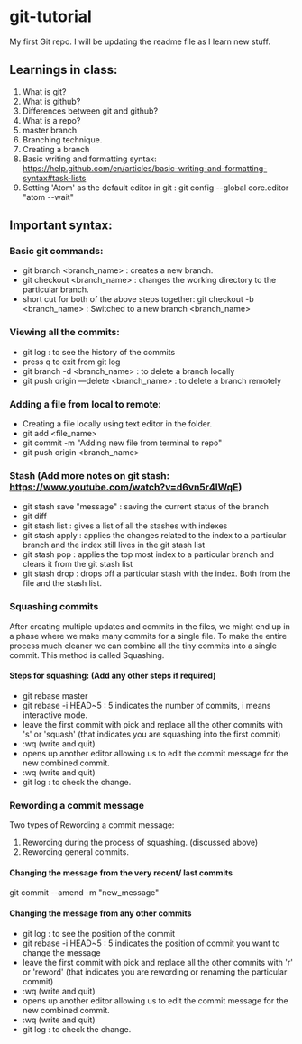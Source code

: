 # git-tutorial
My first Git repo. I will be updating the readme file as I learn new stuff.

## Learnings in class:
1. What is git?
2. What is github?
3. Differences between git and github?
4. What is a repo?
5. master branch
6. Branching technique.
7. Creating a branch
8. Basic writing and formatting syntax: https://help.github.com/en/articles/basic-writing-and-formatting-syntax#task-lists
9. Setting 'Atom' as the default editor in git : git config --global core.editor "atom --wait"


## Important syntax:

### Basic git commands:
- git branch <branch_name> : creates a new branch.
- git checkout <branch_name> : changes the working directory to the particular branch.
- short cut for both of the above steps together: git checkout -b <branch_name> : Switched to a new branch <branch_name>

### Viewing all the commits:
- git log : to see the history of the commits
- press q to exit from git log
- git branch -d <branch_name> : to delete a branch locally
- git push origin —delete <branch_name> : to delete a branch remotely 


### Adding a file from local to remote:
- Creating a file locally using text editor in the folder.
- git add <file_name>
- git commit -m "Adding new file from terminal to repo"
- git push origin <branch_name>

### Stash (Add more notes on git stash: https://www.youtube.com/watch?v=d6vn5r4lWqE)
- git stash save "message" : saving the current status of the branch
- git diff
- git stash list : gives a list of all the stashes with indexes
- git stash apply <index> : applies the changes related to the index to a particular branch and the index still lives in the git stash list
- git stash pop : applies the top most index to a particular branch and clears it from the git stash list
- git stash drop <index> : drops off a particular stash with the index. Both from the file and the stash list.

### Squashing commits
After creating multiple updates and commits in the files, we might end up in a phase where we make many commits for a single file. To make the entire process much cleaner we can combine all the tiny commits into a single commit. This method is called Squashing.

#### Steps for squashing: (Add any other steps if required)
- git rebase master
- git rebase -i HEAD~5 : 5 indicates the number of commits, i means interactive mode.
- leave the first commit with pick and replace all the other commits with 's' or 'squash' (that indicates you are squashing into the first commit)
- :wq (write and quit)
- opens up another editor allowing us to edit the commit message for the new combined commit.
- :wq (write and quit)
- git log : to check the change.

### Rewording a commit message
Two types of Rewording a commit message:
1. Rewording during the process of squashing. (discussed above)
2. Rewording general commits.

#### Changing the message from the very recent/ last commits
git commit --amend -m "new_message"

#### Changing the message from any other commits
- git log : to see the position of the commit
- git rebase -i HEAD~5 : 5 indicates the position of commit you want to change the message
- leave the first commit with pick and replace all the other commits with 'r' or 'reword' (that indicates you are rewording or renaming the particular commit)
- :wq (write and quit)
- opens up another editor allowing us to edit the commit message for the new combined commit.
- :wq (write and quit)
- git log : to check the change.
